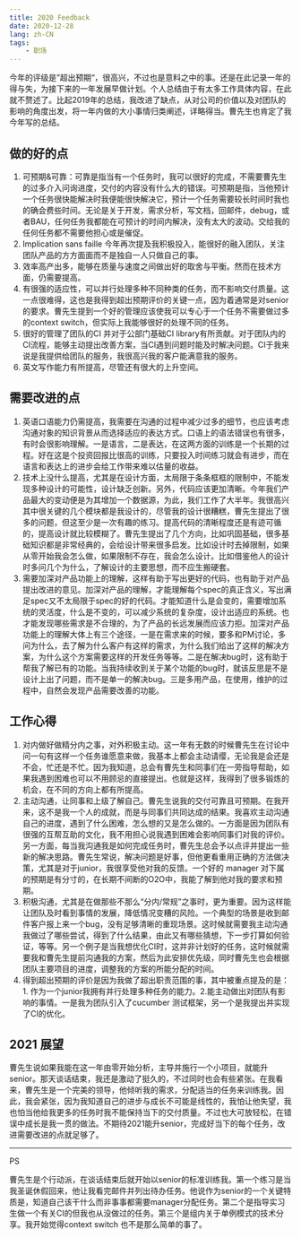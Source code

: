 ```yaml
---
title: 2020 Feedback
date: 2020-12-28
lang: zh-CN
tags: 
	- 职场
---
```


今年的评级是”超出预期“，很高兴，不过也是意料之中的事。还是在此记录一年的得与失，为接下来的一年发展早做计划。个人总结由于有太多工作具体内容，在此就不赘述了。比起2019年的总结，我改进了缺点，从对公司的价值以及对团队的影响的角度出发，将一年内做的大小事情归类阐述，详略得当。曹先生也肯定了我今年写的总结。

## 做的好的点

1. 可预期&可靠：可靠是指当有一个任务时，我可以很好的完成，不需要曹先生的过多介入问询进度，交付的内容没有什么大的错误。可预期是指，当他预计一个任务很快能解决时我便能很快解决它，预计一个任务需要较长时间时我也的确会费些时间。无论是关于开发，需求分析，写文档，回邮件，debug，或者BAU，任何任务我都能在可预计的时间内解决，没有太大的波动。交给我的任何任务都不需要他担心或是催促。
2. Implication sans faille 今年再次提及我积极投入，能很好的融入团队，关注团队产品的方方面面而不是独自一人只做自己的事。 
3. 效率高产出多，能够在质量与速度之间做出好的取舍与平衡。然而在技术方面，仍需要提高。
4. 有很强的适应性，可以并行处理多种不同种类的任务，而不影响交付质量。这一点很难得，这也是我得到超出预期评价的关键一点，因为着通常是对senior的要求。曹先生提到一个好的管理应该使我可以专心于一个任务不需要做过多的context switch，但实际上我能够很好的处理不同的任务。
5. 很好的管理了团队的CI 并对于公部门基础CI library有所贡献。对于团队内的CI流程，能够主动提出改善方案，当CI遇到问题时能及时解决问题。CI于我来说是我提供给团队的服务，我很高兴我的客户能满意我的服务。
6. 英文写作能力有所提高，尽管还有很大的上升空间。

## 需要改进的点

1. 英语口语能力仍需提高，我需要在沟通的过程中减少过多的细节，也应该考虑沟通对象的知识背景从而选择适应的表达方式。口语上的语法错误也有很多，有时会很影响理解。一是语言，二是表达，在这两方面的训练是一个长期的过程。好在这是个投资回报比很高的训练，只要投入时间练习就会有进步，而在语言和表达上的进步会给工作带来难以估量的收益。
2. 技术上没什么提高，尤其是在设计方面，太局限于条条框框的限制中，不能发现多种设计的可能性，设计缺乏创新。另外，代码应该更加清晰。今年我们产品最大的变动便是为其增加一个数据源，为此，我们工作了大半年。我很高兴其中很关键的几个模块都是我设计的，尽管我的设计很糟糕，曹先生提出了很多的问题，但这至少是一次有趣的练习。提高代码的清晰程度还是有迹可循的，提高设计就比较模糊了。曹先生提出了几个方向，比如巩固基础，很多基础知识都是非常经典的，会给设计带来很多启发。比如设计时去掉限制，如果从零开始我会怎么做，如果限制不存在，我会怎么设计。比如借鉴他人的设计时多问几个为什么，了解设计的主要思想，而不应生搬硬套。
3. 需要加深对产品功能上的理解，这样有助于写出更好的代码，也有助于对产品提出改进的意见。加深对产品的理解，才能理解每个spec的真正含义，写出满足spec又不太局限于spec的好的代码。才能知道什么是会变的，需要增加系统的灵活度，什么是不变的，可以减少系统的复杂度，设计出适应的系统。也才能发现哪些需求是不合理的，为了产品的长远发展而应该力拒。加深对产品功能上的理解大体上有三个途径，一是在需求来的时候，要多和PM讨论，多问为什么，去了解为什么客户有这样的需求，为什么我们给出了这样的解决方案，为什么这个方案需要这样的开发任务等等。二是在解决bug时，这有助于帮我了解已有的功能。当我持续收到关于某个功能的bug时，就该反思是不是设计上出了问题，而不是单一的解决bug。三是多用产品，在使用，维护的过程中，自然会发现产品需要改善的功能。

## 工作心得

1. 对内做好做精分内之事，对外积极主动。这一年有无数的时候曹先生在讨论中问一句有这样一个任务谁愿意来做，我基本上都会主动请缨，无论我是会还是不会，忙还是不忙。因为我知道，总会有曹先生和同事们在一旁指导帮助，如果我遇到困难也可以不用顾忌的直接提出。也就是这样，我得到了很多锻炼的机会，在不同的方向上都有所提高。
2. 主动沟通，让同事和上级了解自己。曹先生说我的交付可靠且可预期。在我开来，这不是我一个人的成就，而是与同事们共同达成的结果。我喜欢主动沟通自己的进度，遇到了什么困难，怎么想的又是怎么做的。一方面是因为团队有很强的互帮互助的文化，我不用担心说我遇到困难会影响同事们对我的评价。另一方面，每当我沟通我是如何完成任务时，曹先生总会予以点评并提出一些新的解决思路。曹先生常说，解决问题是好事，但他更看重用正确的方法做决策，尤其是对于junior，我很享受他对我的反馈。一个好的 manager 对下属的预期是有分寸的，在长期不间断的O2O中，我能了解到他对我的要求和预期。
3. 积极沟通，尤其是在做那些不那么“分内/常规”之事时，更为重要。因为这样能让团队及时看到事情的发展，降低情况变糟的风险。一个典型的场景是收到邮件客户报上来一个bug，没有足够清晰的重现场景。这时候就需要我主动沟通我做过了哪些尝试，得到了什么结果，由此又有哪些猜想，下一步打算如何验证，等等。另一个例子是当我想优化CI时，这并非计划好的任务，这时候就需要我和曹先生提前沟通我的方案，然后为此安排优先级，同时曹先生也会根据团队主要项目的进度，调整我的方案的所能分配的时间。
4. 得到超出预期的评价是因为我做了超出职责范围的事，其中被重点提及的是：1. 作为一个junior我拥有并行处理多种任务的能力。2.能主动做出对团队有影响的事情。一是我为团队引入了cucumber 测试框架，另一个是我提出并实现了CI的优化。

## 2021 展望

曹先生说如果我能在这一年由零开始分析，主导并施行一个小项目，就能升senior。那天谈话结束，我还是激动了挺久的，不过同时也会有些紧张。在我看来，曹先生是一个完美的领导，他倾听我的需求，分配适当的任务来训练我。因此，我会紧张，因为我知道自己的进步与成长不可能是线性的，我怕让他失望，我也怕当他给我更多的任务时我不能保持当下的交付质量。不过也大可放轻松，在错误中成长是我一贯的做法。不期待2021能升senior，完成好当下的每个任务，改进需要改进的点就足够了。

------

PS

曹先生是个行动派，在谈话结束后就开始以senior的标准训练我。第一个练习是当我圣诞休假回来，他让我看完邮件并列出待办任务。他说作为senior的一个关键特质是，知道自己该干什么而非事事都需要manager分配任务。第二个是指导实习生做一个有关CI的但我也从没做过的任务。第三个是组内关于单例模式的技术分享。我开始觉得context switch 也不是那么简单的事了。